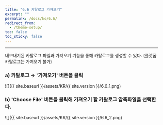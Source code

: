 ```yaml
---
title: "6.6 카탈로그 가져오기"
excerpt: ""
permalink: /docs/ko/6.6/
redirect_from:
  - /theme-setup/
toc: false
toc_sticky: false
---
```


---
내보내기된 카탈로그 파일과 가져오기 기능을 통해 카탈로그를 생성할 수 있다. \(플랫폼 카탈로그는 가져오기 불가\)

### a\) 카탈로그 → '가져오기' 버튼을 클릭
![]({{ site.baseurl }}/assets/KR/{{ site.version }}/6.6_1.png)

### b\) 'Choose File' 버튼을 클릭해 가져오기 할 카탈로그 압축파일을 선택한다.
![]({{ site.baseurl }}/assets/KR/{{ site.version }}/6.6_2.png)
